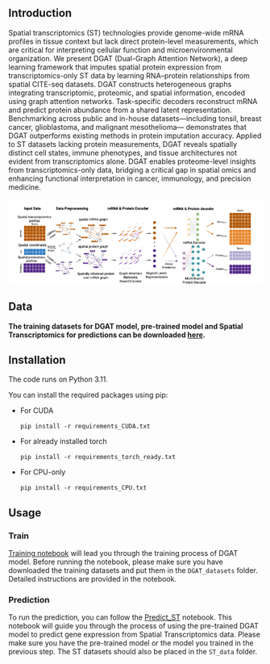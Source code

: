 ## Introduction
Spatial transcriptomics (ST) technologies provide genome-wide mRNA profiles in tissue context 
but lack direct protein-level measurements, which are critical for interpreting cellular function 
and microenvironmental organization. We present DGAT (Dual-Graph Attention Network), a 
deep learning framework that imputes spatial protein expression from transcriptomics-only ST 
data by learning RNA–protein relationships from spatial CITE-seq datasets. DGAT constructs 
heterogeneous graphs integrating transcriptomic, proteomic, and spatial information, encoded 
using graph attention networks. Task-specific decoders reconstruct mRNA and predict protein 
abundance from a shared latent representation. Benchmarking across public and in-house 
datasets—including tonsil, breast cancer, glioblastoma, and malignant mesothelioma—
demonstrates that DGAT outperforms existing methods in protein imputation accuracy. Applied 
to ST datasets lacking protein measurements, DGAT reveals spatially distinct cell states, 
immune phenotypes, and tissue architectures not evident from transcriptomics alone. DGAT 
enables proteome-level insights from transcriptomics-only data, bridging a critical gap in spatial 
omics and enhancing functional interpretation in cancer, immunology, and precision medicine.

![img.png](imgs/img.png)
## Data 
**The training datasets for DGAT model, pre-trained model and Spatial Transcriptomics for predictions can be downloaded [here](https://drive.google.com/drive/folders/1M9gIOFjK4wBk7DEj9MrwAlV8OHEgS2BA?usp=sharing).**

## Installation
The code runs on Python 3.11.

You can install the required packages using pip:

  - For CUDA 
    ```
    pip install -r requirements_CUDA.txt
    ```
  - For already installed torch 
    ```
    pip install -r requirements_torch_ready.txt
    ```
  - For CPU-only
    ```
    pip install -r requirements_CPU.txt
    ```



## Usage

### Train

[Training notebook](Demo_Train.ipynb) will lead you through the training process of DGAT model. Before running the notebook, please make sure you have downloaded the training datasets and put them in the `DGAT_datasets` folder. Detailed instructions are provided in the notebook.

### Prediction
To run the prediction, you can follow the [Predict_ST](Predict_ST.ipynb) notebook. This notebook will guide you through the process of using the pre-trained DGAT model to predict gene expression from Spatial Transcriptomics data. Please make sure you have the pre-trained model or the model you trained in the previous step. The ST datasets should also be placed in the `ST_data` folder.
